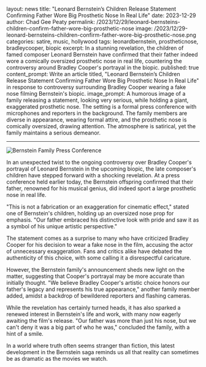 layout: news
title: "Leonard Bernstein’s Children Release Statement Confirming Father Wore Big Prosthetic Nose In Real Life"
date: 2023-12-29
author: Chad Gee Peaty
permalink: /2023/12/29/leonard-bernsteins-children-confirm-father-wore-big-prosthetic-nose
image: /2023/12/29-leonard-bernsteins-children-confirm-father-wore-big-prosthetic-nose.png
categories: satire, music, hollywood
tags: leonardbernstein, prostheticnose, bradleycooper, biopic
excerpt: In a stunning revelation, the children of famed composer Leonard Bernstein have confirmed that their father indeed wore a comically oversized prosthetic nose in real life, countering the controversy around Bradley Cooper's portrayal in the biopic.
published: true
content_prompt: Write an article titled, "Leonard Bernstein’s Children Release Statement Confirming Father Wore Big Prosthetic Nose In Real Life" in response to controversy surrounding Bradley Cooper wearing a fake nose filming Bernstein's biopic.
image_prompt: A humorous image of a family releasing a statement, looking very serious, while holding a giant, exaggerated prosthetic nose. The setting is a formal press conference with microphones and reporters in the background. The family members are diverse in appearance, wearing formal attire, and the prosthetic nose is comically oversized, drawing attention. The atmosphere is satirical, yet the family maintains a serious demeanor.

---

![Bernstein Family Press Conference](/2023/12/29-leonard-bernsteins-children-confirm-father-wore-big-prosthetic-nose.png)

In an unexpected twist to the ongoing controversy over Bradley Cooper's portrayal of Leonard Bernstein in the upcoming biopic, the late composer's children have stepped forward with a shocking revelation. At a press conference held earlier today, the Bernstein offspring confirmed that their father, renowned for his musical genius, did indeed sport a large prosthetic nose in real life.

"This is not a fabrication or an exaggeration for cinematic effect," stated one of Bernstein's children, holding up an oversized nose prop for emphasis. "Our father embraced his distinctive look with pride and saw it as a symbol of his unique artistic perspective."

The statement comes as a surprise to many who have criticized Bradley Cooper for his decision to wear a fake nose in the film, accusing the actor of unnecessary exaggeration. Fans and critics alike have debated the authenticity of this choice, with some calling it a disrespectful caricature.

However, the Bernstein family's announcement sheds new light on the matter, suggesting that Cooper's portrayal may be more accurate than initially thought. "We believe Bradley Cooper's artistic choice honors our father's legacy and represents his true appearance," another family member added, amidst a backdrop of bewildered reporters and flashing cameras.

While the revelation has certainly turned heads, it has also sparked a renewed interest in Bernstein's life and work, with many now eagerly awaiting the film's release. "Our father was more than just his nose, but we can't deny it was a big part of who he was," concluded the family, with a hint of a smile.

In a world where truth often seems stranger than fiction, this latest development in the Bernstein saga reminds us all that reality can sometimes be as dramatic as the movies we watch.
